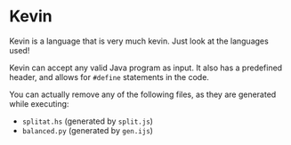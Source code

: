 # Kevin
Kevin is a language that is very much kevin. Just look at the languages used!

Kevin can accept any valid Java program as input. It also has a predefined header, and allows for `#define` statements in the code.

You can actually remove any of the following files, as they are generated while executing:

  * `splitat.hs` (generated by `split.js`)
  * `balanced.py` (generated by `gen.ijs`)